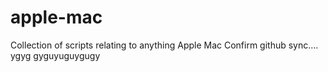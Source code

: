 # apple-mac
Collection of scripts relating to anything Apple Mac
Confirm github sync....
ygyg gyguyuguygugy